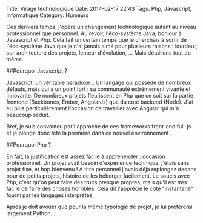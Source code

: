 Title: Virage technologique
Date: 2014-02-17 22:43
Tags: Php, Javascript, Informatique
Category: Humeurs

Ces derniers temps, j'opère un changement technologique autant au niveau professionnel que personnel. Au revoir, l'éco-système Java, bonjour à Javascript et Php. Cela fait un certain temps que je cherchais à sortir de l'éco-système Java que je n'ai jamais aimé pour plusieurs raisons : lourdeur, sur-architecture des projets, lenteur d'évolution, ... Mais détaillons tout de même.

##Pourquoi Javascript ?

Javascript, un véritable paradoxe... Un langage qui possède de nombreux défauts, mais qui a un point fort : sa communauté extrêmement vivante et innovante. De nombreux projets fleurissent en Php que ce soit sur la partie frontend (Backbones, Ember, AngularJs) que du coté backend (Node). J'ai eu plus particulièrement l'occasion de travailler avec Angular qui m'a beaucoup séduit.

Bref, je suis convaincu par l'approche de ces frameworks front-end full-js et je plonge donc tête la première dans ce nouvel environnement.

##Pourquoi Php ?

En fait, la justification est assez facile à appréhender : occasion professionnel. Un projet avait besoin d'expérience technique, j'étais sans projet fixe, et hop bienvenu ! A titre personnel j'avais déjà replongez dedans pour de petits projets, histoire de les héberger facilement. Le soucis avec Php, c'est qu'on peut faire des trucs presque propres, mais qu'il est très facile de faire des choses horribles. Cela dit j'apprécie le coté "instantané" fourni par les langages interprétés.

Après je doit avouer que pour la même typologie de projet, je lui préfèrerai largement Python...
